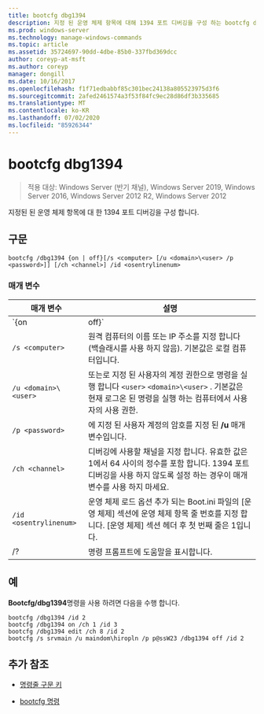 ```yaml
---
title: bootcfg dbg1394
description: 지정 된 운영 체제 항목에 대해 1394 포트 디버깅을 구성 하는 bootcfg dbg1394 명령에 대 한 참조 문서
ms.prod: windows-server
ms.technology: manage-windows-commands
ms.topic: article
ms.assetid: 35724697-90dd-4dbe-85b0-337fbd369dcc
author: coreyp-at-msft
ms.author: coreyp
manager: dongill
ms.date: 10/16/2017
ms.openlocfilehash: f1f71edbabbf85c301bec24138a805523975d3f6
ms.sourcegitcommit: 2afed2461574a3f53f84fc9ec28d86df3b335685
ms.translationtype: MT
ms.contentlocale: ko-KR
ms.lasthandoff: 07/02/2020
ms.locfileid: "85926344"
---
```

# <a name="bootcfg-dbg1394"></a>bootcfg dbg1394

> 적용 대상: Windows Server (반기 채널), Windows Server 2019, Windows Server 2016, Windows Server 2012 R2, Windows Server 2012

지정된 된 운영 체제 항목에 대 한 1394 포트 디버깅을 구성 합니다.

## <a name="syntax"></a>구문

```
bootcfg /dbg1394 {on | off}[/s <computer> [/u <domain>\<user> /p <password>]] [/ch <channel>] /id <osentrylinenum>
```

### <a name="parameters"></a>매개 변수

| 매개 변수 | 설명 |
| --------- | ----------- |
| `{on | off}` | 다음을 포함 하 여 1394 포트 디버깅의 값을 지정 합니다.<ul><li>**sign-on.** 지정 된에/dbg1394 옵션을 추가 하 여 원격 디버깅을 지원할 수 있도록 합니다 `<osentrylinenum>` .</li><li>**해제.** 지정 된에서/dbg1394 옵션을 제거 하 여 원격 디버깅 지원을 사용 하지 않도록 설정 <osentrylinenum> 합니다.</li></ul> |
| `/s <computer>` | 원격 컴퓨터의 이름 또는 IP 주소를 지정 합니다 (백슬래시를 사용 하지 않음). 기본값은 로컬 컴퓨터입니다. |
| `/u <domain>\<user>`  | 또는로 지정 된 사용자의 계정 권한으로 명령을 실행 합니다 `<user>` `<domain>\<user>` . 기본값은 현재 로그온 된 명령을 실행 하는 컴퓨터에서 사용자의 사용 권한. |
| `/p <password>` | 에 지정 된 사용자 계정의 암호를 지정 된 **/u** 매개 변수입니다. |
| `/ch <channel>` | 디버깅에 사용할 채널을 지정 합니다. 유효한 값은 1에서 64 사이의 정수를 포함 합니다. 1394 포트 디버깅을 사용 하지 않도록 설정 하는 경우이 매개 변수를 사용 하지 마세요. |
| `/id <osentrylinenum>` | 운영 체제 로드 옵션 추가 되는 Boot.ini 파일의 [운영 체제] 섹션에 운영 체제 항목 줄 번호를 지정 합니다. [운영 체제] 섹션 헤더 후 첫 번째 줄은 1입니다. |
| /? | 명령 프롬프트에 도움말을 표시합니다. |

## <a name="examples"></a>예

**Bootcfg/dbg1394**명령을 사용 하려면 다음을 수행 합니다.

```
bootcfg /dbg1394 /id 2
bootcfg /dbg1394 on /ch 1 /id 3
bootcfg /dbg1394 edit /ch 8 /id 2
bootcfg /s srvmain /u maindom\hiropln /p p@ssW23 /dbg1394 off /id 2
```

## <a name="additional-references"></a>추가 참조

- [명령줄 구문 키](command-line-syntax-key.md)

- [bootcfg 명령](bootcfg.md)

